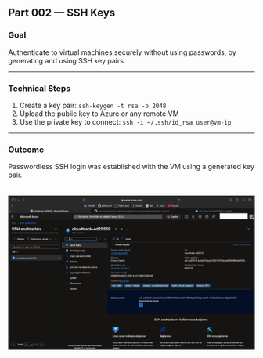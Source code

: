 ## Part 002 — SSH Keys

### Goal  
Authenticate to virtual machines securely without using passwords, by generating and using SSH key pairs.

---

### Technical Steps  
1. Create a key pair: `ssh-keygen -t rsa -b 2048`  
2. Upload the public key to Azure or any remote VM  
3. Use the private key to connect: `ssh -i ~/.ssh/id_rsa user@vm-ip`  

---

### Outcome  
Passwordless SSH login was established with the VM using a generated key pair.  
<br>  
![ssh key ekranı](gallery/cloud-support-track/part-002-day-002-ssh-keys.png)

